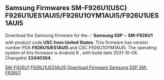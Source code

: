 <h2>Samsung Firmwares SM-F926U1(USC) F926U1UES1AUI5/F926U1OYM1AUI5/F926U1UES1AUI5</h2>
Download the Samsung firmware for the ✅ <strong>Samsung SSP </strong> ⭐ <strong>SM-F926U1</strong> with product code <strong>USC</strong> <strong> from United States</strong>. This firmware has version number PDA <strong>F926U1UES1AUI5</strong> and CSC F926U1OYM1AUI5. The operating system of this firmware is Android R , with build date 2021-10-06. Changelist <strong>22440364</strong>.


[SM-F926U1](https://samfirm.shop/samsung/model/SM-F926U1)
[F926U1UES1AUI5](https://samfirm.shop/samsung/pda/F926U1UES1AUI5)
[Download Firmware Samsung SSP SM-F926U1](https://samfirm.shop/samsung/firmware/462869)
